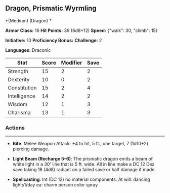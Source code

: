 ## Dragon, Prismatic Wyrmling
*(Medium) (Dragon) *

**Armor Class:** 16
**Hit Points:** 39 (6d8+12)
**Speed:** {"walk": 30, "climb": 15}

**Initiative:** 10
**Proficiency Bonus:**
**Challenge:** 2

**Languages:** Draconic



| Stat | Score | Modifier | Save |
| ---- | ---- | ---- | ---- |
| Strength | 15 | 2 | 2 |
| Dexterity | 10 | 0 | 2 |
| Constitution | 15 | 2 | 4 |
| Intelligence | 14 | 2 | 2 |
| Wisdom | 12 | 1 | 3 |
| Charisma | 13 | 1 | 3 |

### Actions
 --- 
- **Bite**: Melee Weapon Attack: +4 to hit, 5 ft., one target, 7 (1d10+2) piercing damage.

- **Light Beam (Recharge 5–6)**: The prismatic dragon emits a beam of white light in a 30' line that is 5 ft. wide. All in line make a DC 12 Dex save taking 18 (4d8) radiant on a failed save or half damage if made.

- **Spellcasting**: Int (DC 12) no material components: At will: dancing lights1/day ea: charm person color spray

